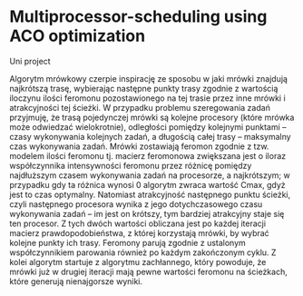 # Multiprocessor-scheduling using ACO optimization
Uni project

Algorytm mrówkowy czerpie inspirację ze sposobu w jaki mrówki znajdują najkrótszą trasę, wybierając następne punkty trasy zgodnie z wartością iloczynu ilości feromonu pozostawionego na tej trasie przez inne mrówki i atrakcyjności tej ścieżki. W przypadku problemu szeregowania zadań przyjmuję, że trasą pojedynczej mrówki są kolejne procesory (które mrówka może odwiedzać wielokrotnie), odległości pomiędzy kolejnymi punktami – czasy wykonywania kolejnych zadań, a długością całej trasy – maksymalny czas wykonywania zadań. Mrówki zostawiają feromon zgodnie z tzw. modelem ilości feromonu tj. macierz feromonowa zwiększana jest o iloraz współczynnika intensywności feromonu przez różnicę pomiędzy najdłuższym czasem wykonywania zadań na procesorze, a najkrótszym; w przypadku gdy ta różnica wynosi 0 algorytm zwraca wartość Cmax, gdyż jest to czas optymalny. Natomiast atrakcyjność następnego punktu ścieżki, czyli następnego procesora wynika z jego dotychczasowego czasu wykonywania zadań – im jest on krótszy, tym bardziej atrakcyjny staje się ten procesor. Z tych dwóch wartości obliczana jest po każdej iteracji macierz prawdopodobieństwa, z której korzystają mrówki, by wybrać kolejne punkty ich trasy. Feromony parują zgodnie z ustalonym współczynnikiem parowania również po każdym zakończonym cyklu. Z kolei algorytm startuje z algorytmu zachłannego, który powoduje, że mrówki już w drugiej iteracji mają pewne wartości feromonu na ścieżkach, które generują nienajgorsze wyniki.  
